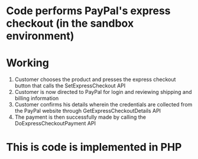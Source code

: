 # Code performs PayPal's express checkout (in the sandbox environment)

# Working
1. Customer chooses the product and presses the express checkout button that calls the SetExpressCheckout API
2. Customer is now directed to PayPal for login and reviewing shipping and billing information
3. Customer confirms his details wherein the credentials are collected from the PayPal website through GetExpressCheckoutDetails API
4. The payment is then successfully made by calling the DoExpressCheckoutPayment API

# This is code is implemented in PHP


